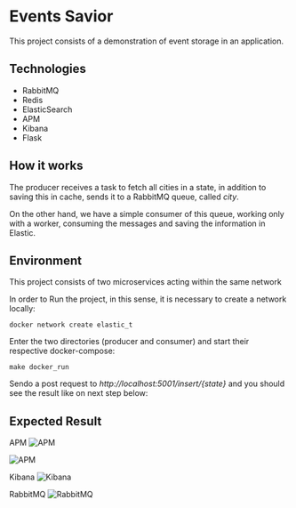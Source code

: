 # Events Savior

This project consists of a demonstration of event storage in an application.


## Technologies

* RabbitMQ
* Redis
* ElasticSearch
* APM
* Kibana
* Flask


## How it works

The producer receives a task to fetch all cities in a state, in addition to saving this in cache, sends it to a RabbitMQ queue, called *city*.

On the other hand, we have a simple consumer of this queue, working only with a worker, consuming the messages and saving the information in Elastic.


## Environment

This project consists of two microservices acting within the same network

In order to Run the project, in this sense, it is necessary to create a network locally:


    docker network create elastic_t

Enter the two directories (producer and consumer) and start their respective docker-compose:
    
    make docker_run


Sendo a post request to *http://localhost:5001/insert/{state}* and you should see the result like on next step below:


## Expected Result

APM
![APM](https://user-images.githubusercontent.com/32064166/131372368-2b1ceeee-272f-4e02-b5ee-df6a4bad2a8c.png)

![APM](https://user-images.githubusercontent.com/32064166/131372383-1aee2841-d957-4349-8cc6-a1bddc3b3ec2.png)

Kibana
![Kibana](https://user-images.githubusercontent.com/32064166/131372389-d25a3c64-2308-42a1-94f2-546eb1011045.png)

RabbitMQ
![RabbitMQ](https://user-images.githubusercontent.com/32064166/131372409-6a8d40d4-8e08-4eb3-872d-ad3b3ed039de.png)

